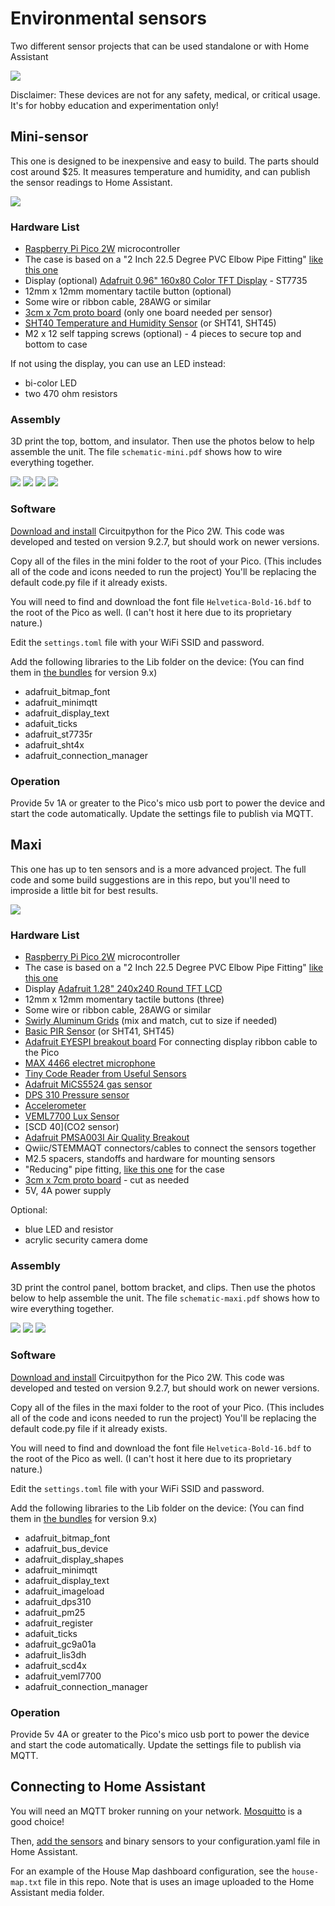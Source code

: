 # Environmental sensors
Two different sensor projects that can be used standalone or with Home Assistant

<img src="/photos/main_image.jpg">

Disclaimer: These devices are not for any safety, medical, or critical usage. It's for hobby education and experimentation only!

## Mini-sensor

This one is designed to be inexpensive and easy to build. The parts should cost around $25. It measures temperature and humidity, and can publish the sensor readings to Home Assistant.

<img src="/photos/mini-01.jpg">

### Hardware List

- [Raspberry Pi Pico 2W](https://www.raspberrypi.com/products/raspberry-pi-pico-2/) microcontroller
- The case is based on a "2 Inch 22.5 Degree PVC Elbow Pipe Fitting" [like this one](https://www.amazon.com/dp/B0DZS46D2V)
- Display (optional) [Adafruit 0.96" 160x80 Color TFT Display](https://www.adafruit.com/product/3533) - ST7735
- 12mm x 12mm momentary tactile button (optional)
- Some wire or ribbon cable, 28AWG or similar
- [3cm x 7cm proto board](https://www.adafruit.com/product/4784) (only one board needed per sensor)
- [SHT40 Temperature and Humidity Sensor](https://www.adafruit.com/product/4885) (or SHT41, SHT45)
- M2 x 12 self tapping screws (optional) - 4 pieces to secure top and bottom to case

If not using the display, you can use an LED instead:
- bi-color LED
- two 470 ohm resistors

### Assembly

3D print the top, bottom, and insulator. Then use the photos below to help assemble the unit. The file `schematic-mini.pdf` shows how to wire everything together.

<img src="/mini/images/mini-01.jpg">

<img src="/mini/images/mini-02.jpg">

<img src="/mini/images/mini-03.jpg">

<img src="/mini/images/mini-04.jpg">

### Software

[Download and install](https://circuitpython.org/board/raspberry_pi_pico2_w/) Circuitpython for the Pico 2W. This code was developed and tested on version 9.2.7, but should work on newer versions. 

Copy all of the files in the mini folder to the root of your Pico. (This includes all of the code and icons needed to run the project) You'll be replacing the default code.py file if it already exists.  

You will need to find and download the font file `Helvetica-Bold-16.bdf` to the root of the Pico as well. (I can't host it here due to its proprietary nature.)

Edit the `settings.toml` file with your WiFi SSID and password.

Add the following libraries to the Lib folder on the device: (You can find them in [the bundles](https://circuitpython.org/libraries) for version 9.x)

- adafruit_bitmap_font
- adafruit_minimqtt
- adafruit_display_text
- adafuit_ticks
- adafruit_st7735r
- adafruit_sht4x
- adafruit_connection_manager

### Operation

Provide 5v 1A or greater to the Pico's mico usb port to power the device and start the code automatically. Update the settings file to publish via MQTT.

## Maxi

This one has up to ten sensors and is a more advanced project. The full code and some build suggestions are in this repo, but you'll need to improside a little bit for best results.

<img src="/photos/maxi-main.jpg">

### Hardware List

- [Raspberry Pi Pico 2W](https://www.raspberrypi.com/products/raspberry-pi-pico-2/) microcontroller
- The case is based on a "2 Inch 22.5 Degree PVC Elbow Pipe Fitting" [like this one](https://www.amazon.com/dp/B0DZS46D2V)
- Display [Adafruit 1.28" 240x240 Round TFT LCD]([https://www.adafruit.com/product/3533](https://www.adafruit.com/product/6178))
- 12mm x 12mm momentary tactile buttons (three)
- Some wire or ribbon cable, 28AWG or similar
- [Swirly Aluminum Grids]([https://www.adafruit.com/product/4784](https://www.adafruit.com/product/5774)) (mix and match, cut to size if needed)
- [Basic PIR Sensor]([https://www.adafruit.com/product/4885](https://www.adafruit.com/product/4667)) (or SHT41, SHT45)
- [Adafruit EYESPI breakout board](https://www.adafruit.com/product/5613) For connecting display ribbon cable to the Pico
- [MAX 4466 electret microphone](https://www.adafruit.com/product/1063)
- [Tiny Code Reader from Useful Sensors](https://www.adafruit.com/product/5744)
- [Adafruit MiCS5524 gas sensor](https://www.adafruit.com/product/3199)
- [DPS 310 Pressure sensor](https://www.adafruit.com/product/4494)
- [Accelerometer](https://www.adafruit.com/product/2809)
- [VEML7700 Lux Sensor](https://www.adafruit.com/product/4162)
- [SCD 40](CO2 sensor)
- [Adafruit PMSA003I Air Quality Breakout](https://www.adafruit.com/product/4632)
- Qwiic/STEMMAQT connectors/cables to connect the sensors together
- M2.5 spacers, standoffs and hardware for mounting sensors
- "Reducing" pipe fitting, [like this one](https://www.homedepot.com/p/Charlotte-Pipe-3-in-x-3-in-x-2-in-DWV-PVC-Wye-Reducing-PVC006011400HD/203396277) for the case
- [3cm x 7cm proto board](https://www.adafruit.com/product/4784) - cut as needed
- 5V, 4A power supply

Optional:
- blue LED and resistor
- acrylic security camera dome

### Assembly

3D print the control panel, bottom bracket, and clips. Then use the photos below to help assemble the unit. The file `schematic-maxi.pdf` shows how to wire everything together.

<img src="/maxi/images/maxi-01.jpg">

<img src="/maxi/images/maxi-02.jpg">

<img src="/maxi/images/maxi-03.jpg">

### Software

[Download and install](https://circuitpython.org/board/raspberry_pi_pico2_w/) Circuitpython for the Pico 2W. This code was developed and tested on version 9.2.7, but should work on newer versions. 

Copy all of the files in the maxi folder to the root of your Pico. (This includes all of the code and icons needed to run the project) You'll be replacing the default code.py file if it already exists.  

You will need to find and download the font file `Helvetica-Bold-16.bdf` to the root of the Pico as well. (I can't host it here due to its proprietary nature.)

Edit the `settings.toml` file with your WiFi SSID and password.

Add the following libraries to the Lib folder on the device: (You can find them in [the bundles](https://circuitpython.org/libraries) for version 9.x)

- adafruit_bitmap_font
- adafruit_bus_device
- adafruit_display_shapes
- adafruit_minimqtt
- adafruit_display_text
- adafruit_imageload
- adafruit_dps310
- adafruit_pm25
- adafruit_register
- adafuit_ticks
- adafruit_gc9a01a
- adafruit_lis3dh
- adafruit_scd4x
- adafruit_veml7700
- adafruit_connection_manager

### Operation

Provide 5v 4A or greater to the Pico's mico usb port to power the device and start the code automatically. Update the settings file to publish via MQTT.

## Connecting to Home Assistant

You will need an MQTT broker running on your network. [Mosquitto](https://mosquitto.org/) is a good choice!

Then, [add the sensors](https://www.home-assistant.io/integrations/sensor.mqtt/) and binary sensors to your configuration.yaml file in Home Assistant. 

For an example of the House Map dashboard configuration, see the `house-map.txt` file in this repo. Note that is uses an image uploaded to the Home Assistant media folder.
